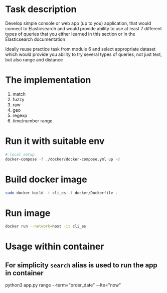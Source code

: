 # Task description

Develop simple console or web app (up to you) application, that would connect to Elasticsearch and would provide ability to use at least 7 different types of queries that you either learned in this section or in the Elasticsearch documentation

Ideally reuse practice task from module 6 and select appropriate dataset which would provide you ability to try several types of queries, not just text, but also range and distance

# The implementation

1. match
2. fuzzy
3. raw
4. geo
5. regexp
6. time/number range


# Run it with suitable env

``` bash
# local setup
docker-compose -f ./docker/docker-compose.yml up -d
```

# Build docker image

``` bash
sudo docker build -t cli_es -f docker/Dockerfile .
```

# Run image

``` bash
docker run --network=host -it cli_es
```

# Usage within container

## For simplicity `search` alias is used to run the app in container


python3 app.py range --term="order_date" --lte="now"

